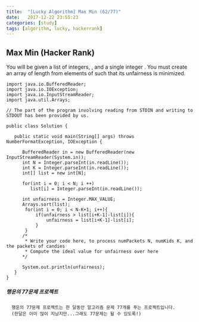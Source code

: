 ```yaml
---
title:  "[Lucky Algorithm] Max Min (62/77)"
date:   2017-12-22 23:55:23
categories: [study]
tags: [algorithm, lucky, hackerrank]
---
```

## Max Min (Hacker Rank)
You will be given a list of integers, , and a single integer . You must create an array of length  from elements of  such that its unfairness is minimized.

```
import java.io.BufferedReader;
import java.io.IOException;
import java.io.InputStreamReader;
import java.util.Arrays;

// The part of the program involving reading from STDIN and writing to STDOUT has been provided by us.

public class Solution {

   public static void main(String[] args) throws NumberFormatException, IOException {

      BufferedReader in = new BufferedReader(new InputStreamReader(System.in));
      int N = Integer.parseInt(in.readLine());
      int K = Integer.parseInt(in.readLine());
      int[] list = new int[N];

      for(int i = 0; i < N; i ++)
         list[i] = Integer.parseInt(in.readLine());

      int unfairness = Integer.MAX_VALUE;
      Arrays.sort(list);
       for(int i = 0; i < N-K+1; i++){
           if(unfairness > list[i+K-1]-list[i]){
               unfairness = list[i+K-1]-list[i];
           }
       }
      /*
       * Write your code here, to process numPackets N, numKids K, and the packets of candies
       * Compute the ideal value for unfairness over here
      */

      System.out.println(unfairness);
   }
}

```

##### 행운의 77문제 프로젝트
```
  행운의 77문제 프로젝트는 한 달동안 알고리즘 문제 77개를 푸는 프로젝트입니다.
  (한달은 이미 많이 지났지만...그래도 77문제는 될 수 있도록!)
```
